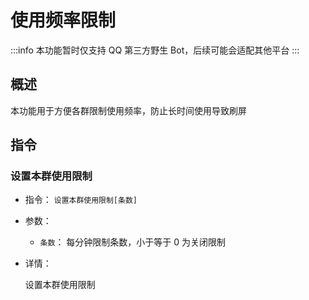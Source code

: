 # 使用频率限制

:::info
本功能暂时仅支持 QQ 第三方野生 Bot，后续可能会适配其他平台
:::

## 概述

本功能用于方便各群限制使用频率，防止长时间使用导致刷屏

## 指令

### 设置本群使用限制

- 指令： `设置本群使用限制[条数]`

- 参数：

  - `条数`： 每分钟限制条数，小于等于 0 为关闭限制

- 详情：

  设置本群使用限制
